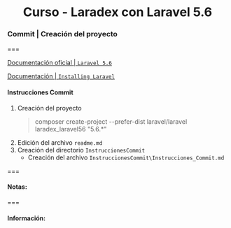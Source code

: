 
<!-- title -->
<h1 align="center">Curso - Laradex con Laravel 5.6</h1>
<!-- end title -->

<!-- commit name -->
### Commit | __Creación del proyecto__
<!-- end commit name -->
===
<!-- official documentation -->
[Documentación oficial | `Laravel 5.6`](https://laravel.com/docs/5.6)

[Documentación | `Installing Laravel`](https://laravel.com/docs/5.6#installing-laravel)
<!-- end official documentation -->

<!-- commit instructions -->
#### Instrucciones Commit
1. Creación del proyecto
    > composer create-project --prefer-dist laravel/laravel laradex_laravel56 "5.6.*"
2. Edición del archivo `readme.md`
3. Creación del directorio `InstruccionesCommit`
    - Creación del archivo `InstruccionesCommit\Instrucciones_Commit.md`
<!-- end commit instructions -->
===
<!-- notes -->
#### Notas:
<!-- end notes -->
===
<!-- information -->
#### Información:
<!-- end information -->